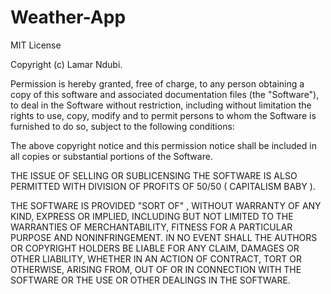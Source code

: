 # Weather-App

MIT License

Copyright (c) Lamar Ndubi.

Permission is hereby granted, free of charge, to any person obtaining a copy
of this software and associated documentation files (the "Software"), to deal
in the Software without restriction, including without limitation the rights
to use, copy, modify and to permit persons to whom the Software is
furnished to do so, subject to the following conditions:

The above copyright notice and this permission notice shall be included in all
copies or substantial portions of the Software.

THE ISSUE OF SELLING OR SUBLICENSING THE SOFTWARE IS ALSO PERMITTED WITH DIVISION OF 
PROFITS OF 50/50 ( CAPITALISM BABY ).

THE SOFTWARE IS PROVIDED "SORT OF" , WITHOUT WARRANTY OF ANY KIND, EXPRESS OR
IMPLIED, INCLUDING BUT NOT LIMITED TO THE WARRANTIES OF MERCHANTABILITY,
FITNESS FOR A PARTICULAR PURPOSE AND NONINFRINGEMENT. IN NO EVENT SHALL THE
AUTHORS OR COPYRIGHT HOLDERS BE LIABLE FOR ANY CLAIM, DAMAGES OR OTHER
LIABILITY, WHETHER IN AN ACTION OF CONTRACT, TORT OR OTHERWISE, ARISING FROM,
OUT OF OR IN CONNECTION WITH THE SOFTWARE OR THE USE OR OTHER DEALINGS IN THE
SOFTWARE.
